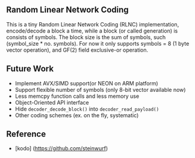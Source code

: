 Random Linear Network Coding
-----------------
This is a tiny Random Linear Network Coding (RLNC) implementation, encode/decode a block a time, while a block (or called generation) is consists of symbols. The block size is the sum of symbols, such (symbol\_size * no. symbols).
For now it only supports symbols = 8 (1 byte vector operation), and GF(2) field exclusive-or operation.

Future Work
-----------------
* Implement AVX/SIMD support(or NEON on ARM platform)
* Support flexible number of symbols (only 8-bit vector available now)
* Less memcpy function calls and less memory use
* Object-Oriented API interface
* Hide `decoder_decode_block()` into `decoder_read_payload()`
* Other coding schemes (ex. on the fly, systematic)

Reference
-----------------
* [kodo] (https://github.com/steinwurf) 
